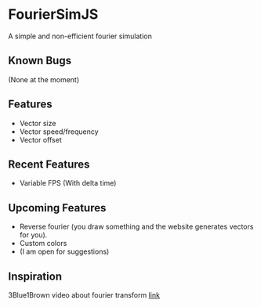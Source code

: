 # FourierSimJS
A simple and non-efficient fourier simulation
## Known Bugs
(None at the moment)
## Features
- Vector size
- Vector speed/frequency
- Vector offset
## Recent Features
- Variable FPS (With delta time)
## Upcoming Features
- Reverse fourier (you draw something and the website generates vectors for you).
- Custom colors
- (I am open for suggestions)
## Inspiration
3Blue1Brown video about fourier transform
[link](https://www.youtube.com/watch?v=r6sGWTCMz2k "link")